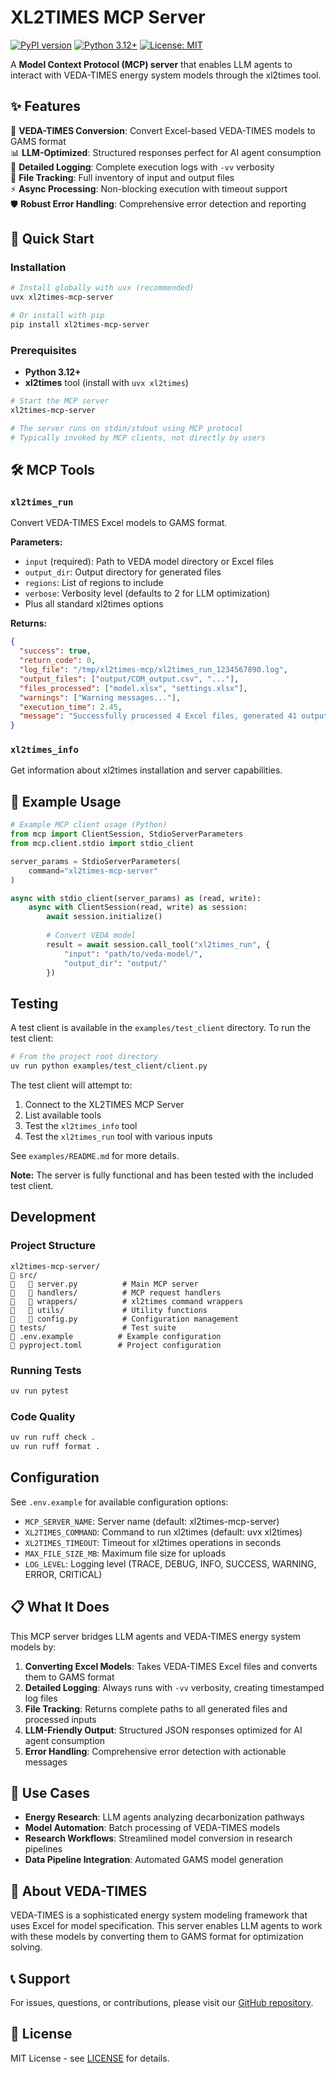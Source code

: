 # XL2TIMES MCP Server

[![PyPI version](https://badge.fury.io/py/xl2times-mcp-server.svg)](https://badge.fury.io/py/xl2times-mcp-server)
[![Python 3.12+](https://img.shields.io/badge/python-3.12+-blue.svg)](https://www.python.org/downloads/)
[![License: MIT](https://img.shields.io/badge/License-MIT-yellow.svg)](https://opensource.org/licenses/MIT)

A **Model Context Protocol (MCP) server** that enables LLM agents to interact with VEDA-TIMES energy system models through the xl2times tool.

## ✨ Features

🔄 **VEDA-TIMES Conversion**: Convert Excel-based VEDA-TIMES models to GAMS format  
📊 **LLM-Optimized**: Structured responses perfect for AI agent consumption  
📝 **Detailed Logging**: Complete execution logs with `-vv` verbosity  
📁 **File Tracking**: Full inventory of input and output files  
⚡ **Async Processing**: Non-blocking execution with timeout support  
🛡️ **Robust Error Handling**: Comprehensive error detection and reporting

## 🚀 Quick Start

### Installation

```bash
# Install globally with uvx (recommended)
uvx xl2times-mcp-server

# Or install with pip
pip install xl2times-mcp-server
```

### Prerequisites

- **Python 3.12+**
- **xl2times** tool (install with `uvx xl2times`)

```bash
# Start the MCP server
xl2times-mcp-server

# The server runs on stdin/stdout using MCP protocol
# Typically invoked by MCP clients, not directly by users
```

## 🛠️ MCP Tools

### `xl2times_run`
Convert VEDA-TIMES Excel models to GAMS format.

**Parameters:**
- `input` (required): Path to VEDA model directory or Excel files
- `output_dir`: Output directory for generated files  
- `regions`: List of regions to include
- `verbose`: Verbosity level (defaults to 2 for LLM optimization)
- Plus all standard xl2times options

**Returns:**
```json
{
  "success": true,
  "return_code": 0,
  "log_file": "/tmp/xl2times-mcp/xl2times_run_1234567890.log",
  "output_files": ["output/COM_output.csv", "..."],
  "files_processed": ["model.xlsx", "settings.xlsx"],
  "warnings": ["Warning messages..."],
  "execution_time": 2.45,
  "message": "Successfully processed 4 Excel files, generated 41 output files."
}
```

### `xl2times_info`
Get information about xl2times installation and server capabilities.

## 🧪 Example Usage

```python
# Example MCP client usage (Python)
from mcp import ClientSession, StdioServerParameters
from mcp.client.stdio import stdio_client

server_params = StdioServerParameters(
    command="xl2times-mcp-server"
)

async with stdio_client(server_params) as (read, write):
    async with ClientSession(read, write) as session:
        await session.initialize()
        
        # Convert VEDA model
        result = await session.call_tool("xl2times_run", {
            "input": "path/to/veda-model/",
            "output_dir": "output/"
        })
```

## Testing

A test client is available in the `examples/test_client` directory. To run the test client:

```bash
# From the project root directory
uv run python examples/test_client/client.py
```

The test client will attempt to:
1. Connect to the XL2TIMES MCP Server
2. List available tools
3. Test the `xl2times_info` tool
4. Test the `xl2times_run` tool with various inputs

See `examples/README.md` for more details.

**Note:** The server is fully functional and has been tested with the included test client.

## Development

### Project Structure

```
xl2times-mcp-server/
   src/
      server.py          # Main MCP server
      handlers/          # MCP request handlers
      wrappers/          # xl2times command wrappers
      utils/             # Utility functions
      config.py          # Configuration management
   tests/                 # Test suite
   .env.example          # Example configuration
   pyproject.toml        # Project configuration
```

### Running Tests

```bash
uv run pytest
```

### Code Quality

```bash
uv run ruff check .
uv run ruff format .
```

## Configuration

See `.env.example` for available configuration options:

- `MCP_SERVER_NAME`: Server name (default: xl2times-mcp-server)
- `XL2TIMES_COMMAND`: Command to run xl2times (default: uvx xl2times)
- `XL2TIMES_TIMEOUT`: Timeout for xl2times operations in seconds
- `MAX_FILE_SIZE_MB`: Maximum file size for uploads
- `LOG_LEVEL`: Logging level (TRACE, DEBUG, INFO, SUCCESS, WARNING, ERROR, CRITICAL)

## 📋 What It Does

This MCP server bridges LLM agents and VEDA-TIMES energy system models by:

1. **Converting Excel Models**: Takes VEDA-TIMES Excel files and converts them to GAMS format
2. **Detailed Logging**: Always runs with `-vv` verbosity, creating timestamped log files
3. **File Tracking**: Returns complete paths to all generated files and processed inputs
4. **LLM-Friendly Output**: Structured JSON responses optimized for AI agent consumption
5. **Error Handling**: Comprehensive error detection with actionable messages

## 🎯 Use Cases

- **Energy Research**: LLM agents analyzing decarbonization pathways
- **Model Automation**: Batch processing of VEDA-TIMES models
- **Research Workflows**: Streamlined model conversion in research pipelines
- **Data Pipeline Integration**: Automated GAMS model generation

## 🧬 About VEDA-TIMES

VEDA-TIMES is a sophisticated energy system modeling framework that uses Excel for model specification. This server enables LLM agents to work with these models by converting them to GAMS format for optimization solving.

## 📞 Support

For issues, questions, or contributions, please visit our [GitHub repository](https://github.com/dlg0/xl2times-mcp-server).

## 📜 License

MIT License - see [LICENSE](LICENSE) for details.